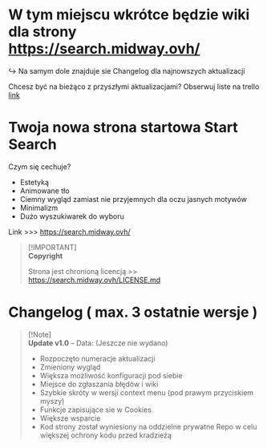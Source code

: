 # W tym miejscu wkrótce będzie wiki dla strony https://search.midway.ovh/
↪ Na samym dole znajduje sie Changelog dla najnowszych aktualizacji

Chcesz być na bieżąco z przyszłymi aktualizacjami?
Obserwuj liste na trello [link](https://trello.com/b/fAOlX6zg/midway)

# Twoja nowa strona startowa Start Search
Czym się cechuje?
- Estetyką
- Animowane tło
- Ciemny wygląd zamiast nie przyjemnych dla oczu jasnych motywów
- Minimalizm
- Dużo wyszukiwarek do wyboru

Link >>> https://search.midway.ovh/
> [!IMPORTANT]\
> **Copyright**
> 
> Strona jest chronioną licencją >> https://search.midway.ovh/LICENSE.md

# Changelog ( max. 3 ostatnie wersje )
> [!Note]\
>  **Update v1.0**  – Data: (Jeszcze nie wydano)
> - Rozpoczęto numeracje aktualizacji
> - Zmieniony wygląd
> - Większa możliwość konfiguracji pod siebie
> - Miejsce do zgłaszania błędów i wiki
> - Szybkie skróty w wersji context menu (pod prawym przyciskiem myszy)
> - Funkcje zapisujące sie w Cookies
> - Większe wsparcie
> - Kod strony został wyniesiony na oddzielne prywatne Repo w celu większej ochrony kodu przed kradzieżą
